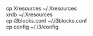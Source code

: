 cp Xresources ~/.Xresources  
xrdb ~/.Xresources  
cp i3blocks.conf ~/.i3blocks.conf  
cp config ~/.i3/config  
  
